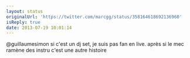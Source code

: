 ```yaml
---
layout: status
originalUrl: 'https://twitter.com/marcgg/status/358164618692136960'
isReply: true
date: 2013-07-19 10:01:14
---
```


@guillaumesimon si c'est un dj set, je suis pas fan en live. après si le mec ramène des instru c'est une autre histoire
